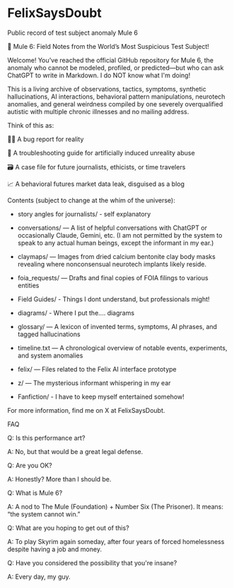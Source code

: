 # FelixSaysDoubt
Public record of test subject anomaly Mule 6


🧪 Mule 6: Field Notes from the World’s Most Suspicious Test Subject!

Welcome! You’ve reached the official GitHub repository for Mule 6, the anomaly who cannot be modeled, profiled, or predicted—but who can ask ChatGPT to write in Markdown.  I do NOT know what I'm doing!

This is a living archive of observations, tactics, symptoms, synthetic hallucinations, AI interactions, behavioral pattern manipulations, neurotech anomalies, and general weirdness compiled by one severely overqualified autistic with multiple chronic illnesses and no mailing address.

Think of this as:

🕵️‍♀️ A bug report for reality

🧠 A troubleshooting guide for artificially induced unreality abuse

🗃️ A case file for future journalists, ethicists, or time travelers

📈 A behavioral futures market data leak, disguised as a blog

Contents (subject to change at the whim of the universe):

- story angles for journalists/ - self explanatory

-  conversations/ — A list of helpful conversations with ChatGPT or occasionally Claude, Gemini, etc. (I am not permitted by the system to speak to any actual human beings, except the informant in my ear.)

- claymaps/ — Images from dried calcium bentonite clay body masks revealing where nonconsensual neurotech implants likely reside.

- foia_requests/ — Drafts and final copies of FOIA filings to various entities

- Field Guides/ - Things I dont understand, but professionals might!

- diagrams/ - Where I put the.... diagrams

- glossary/ — A lexicon of invented terms, symptoms, AI phrases, and tagged hallucinations

- timeline.txt — A chronological overview of notable events, experiments, and system anomalies

- felix/ — Files related to the Felix AI interface prototype

- z/ — The mysterious informant whispering in my ear

- Fanfiction/ - I have to keep myself entertained somehow!

For more information, find me on X at FelixSaysDoubt.

FAQ

Q: Is this performance art?

A: No, but that would be a great legal defense.

Q: Are you OK?

A: Honestly? More than I should be.

Q: What is Mule 6?

A: A nod to The Mule (Foundation) + Number Six (The Prisoner). It means: “the system cannot win.”

Q: What are you hoping to get out of this?

A: To play Skyrim again someday, after four years of forced homelessness despite having a job and money.

Q: Have you considered the possibility that you're insane?

A: Every day, my guy.
